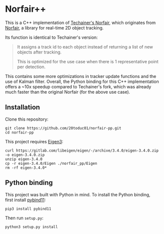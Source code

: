 # Norfair++
This is a C++ implementation of [Techainer's Norfair](https://github.com/Techainer/norfair), which originates from [Norfair](https://github.com/tryolabs/norfair), a library for real-time 2D object tracking.


Its function is identical to Techainer's version:

> It assigns a track id to each object instead of returning a list of new objects after tracking.
>
> This is optimized for the use case when there is 1 representative point per detection.

This contains some more optimizations in tracker update functions and the use of Kalman filter. Overall, the Python binding for this C++ implementation offers a ~10x speedup compared to Techainer's fork, which was already much faster than the original Norfair (for the above use case).

## Installation
Clone this repository:
```shell
git clone https://github.com/20toduc01/norfair-pp.git
cd norfair-pp
```

This project requires [Eigen3](https://eigen.tuxfamily.org):
```shell
curl https://gitlab.com/libeigen/eigen/-/archive/3.4.0/eigen-3.4.0.zip -o eigen-3.4.0.zip
unzip eigen-3.4.0
cp -r eigen-3.4.0/Eigen ./norfair_pp/Eigen
rm -rf eigen-3.4.0*
```

## Python binding
This project was built with Python in mind. To install the Python binding, first install [pybind11](https://github.com/pybind/pybind11):
```shell
pip3 install pybind11
```

Then run `setup.py`:
```shell
python3 setup.py install
```